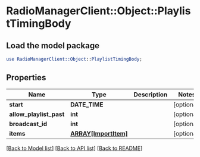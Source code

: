 # RadioManagerClient::Object::PlaylistTimingBody

## Load the model package
```perl
use RadioManagerClient::Object::PlaylistTimingBody;
```

## Properties
Name | Type | Description | Notes
------------ | ------------- | ------------- | -------------
**start** | **DATE_TIME** |  | [optional] 
**allow_playlist_past** | **int** |  | [optional] 
**broadcast_id** | **int** |  | [optional] 
**items** | [**ARRAY[ImportItem]**](ImportItem.md) |  | [optional] 

[[Back to Model list]](../README.md#documentation-for-models) [[Back to API list]](../README.md#documentation-for-api-endpoints) [[Back to README]](../README.md)


